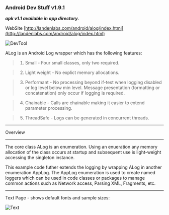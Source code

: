 ### Android Dev Stuff v1.9.1

***apk v1.1  available in app directory.***

WebSite
[http://landenlabs.com/android/alog/index.html](http://landenlabs.com/android/alog/index.html)

![DevTool](http://landenlabs.com//android/alog/alog.png)

ALog is an Android Log wrapper which has the following features:

>   1. Small \- Four small classes, only two required.

>   2. Light weight \- No explict memory allocations. 

>   3. Performant \- No processing beyond if-test when logging disabled or 
log level below min level.  Message presentation (formatting or concatenation) 
only occur if logging is required. 

>   4. Chainable \- Calls are chainable making it easier to extend parameter processing. 

>   5. ThreadSafe \- Logs can be generated in concurrent threads.


***
Overview
***
The core class ALog is an enumeration. Using an enueration any memory allocation
of the class occurs at startup and subsequent use is light-weight accessing
the singleton instance.

This example code futher extends the logging by wrapping ALog in another 
enumeration AppLog.  The AppLog enumeration is used to create named loggers
which can be used in code classes or packages to manage common actions such as
Network access, Parsing XML, Fragments, etc. 


 
 
***
Text Page - shows default fonts and sample sizes:

![Text](http://landenlabs.com//android/devstuff/text.jpg)



